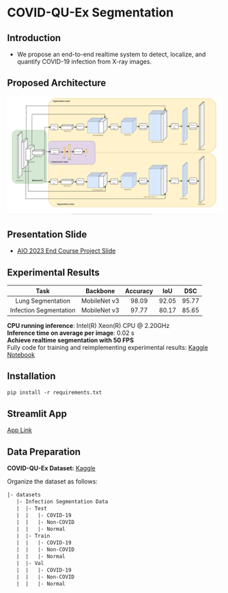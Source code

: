 # COVID-QU-Ex Segmentation
## Introduction
- We propose an end-to-end realtime system to detect, localize, and quantify COVID-19 infection from X-ray images.

## Proposed Architecture
<img src="./figs/model_architecture.png" alt="image" style="zoom:50%;" />

## Presentation Slide
- [AIO 2023 End Course Project Slide](https://docs.google.com/presentation/d/1m-uDndosn4_zgllyYscRTrMTSlkM1-KHUoAQVeejMCA/edit?usp=sharing)

## Experimental Results
|Task|Backbone|Accuracy|IoU|DSC|
|:------:|:------:|:------:|:------:|:------:|
|Lung Segmentation|MobileNet v3|98.09|92.05|95.77|
|Infection Segmentation|MobileNet v3|97.77|80.17|85.65|

**CPU running inference**: Intel(R) Xeon(R) CPU @ 2.20GHz <br>
**Inference time on average per image**: 0.02 s <br>
**Achieve realtime segmentation with 50 FPS** <br>
Fully code for training and reimplementing experimental results: [Kaggle Notebook](https://www.kaggle.com/code/khitrnhxun/final-model-quantization)

## Installation
```
pip install -r requirements.txt
```

## Streamlit App
[App Link](https://trinhxuankhai-covid-image-segmentation-main-3tf7sn.streamlit.app/) 

## Data Preparation

**COVID-QU-Ex Dataset:**  [Kaggle](https://www.kaggle.com/datasets/anasmohammedtahir/covidqu) 

Organize the dataset as follows:
```
|- datasets
   |- Infection Segmentation Data
   |  |- Test
   |  |   |- COVID-19
   |  |   |- Non-COVID
   |  |   |- Normal
   |  |- Train
   |  |   |- COVID-19
   |  |   |- Non-COVID
   |  |   |- Normal
   |  |- Val
   |  |   |- COVID-19
   |  |   |- Non-COVID
   |  |   |- Normal
```
